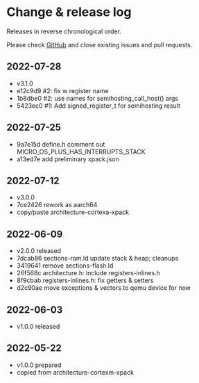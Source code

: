 # Change & release log

Releases in reverse chronological order.

Please check
[GitHub](https://github.com/micro-os-plus/architecture-aarch64-xpack/issues/)
and close existing issues and pull requests.

## 2022-07-28

* v3.1.0
* e12c9d9 #2: fix w register name
* 1b8dbe0 #2: use names for semihosting_call_host() args
* 5423ec0 #1: Add signed_register_t for semihosting result

## 2022-07-25

* 9a7e15d define.h comment out MICRO_OS_PLUS_HAS_INTERRUPTS_STACK
* a13ed7e add preliminary xpack.json

## 2022-07-12

* v3.0.0
* 7ce2426 rework as aarch64
* copy/paste architecture-cortexa-xpack

## 2022-06-09

* v2.0.0 released
* 7dcab86 sections-ram.ld update stack & heap; cleanups
* 3419641 remove sections-flash.ld
* 26f568c architecture.h: include registers-inlines.h
* 8f9cbab registers-inlines.h: fix getters & setters
* d2c90ae move exceptions & vectors to qemu device for now

## 2022-06-03

* v1.0.0 released

## 2022-05-22

* v1.0.0 prepared
* copied from architecture-cortexm-xpack
